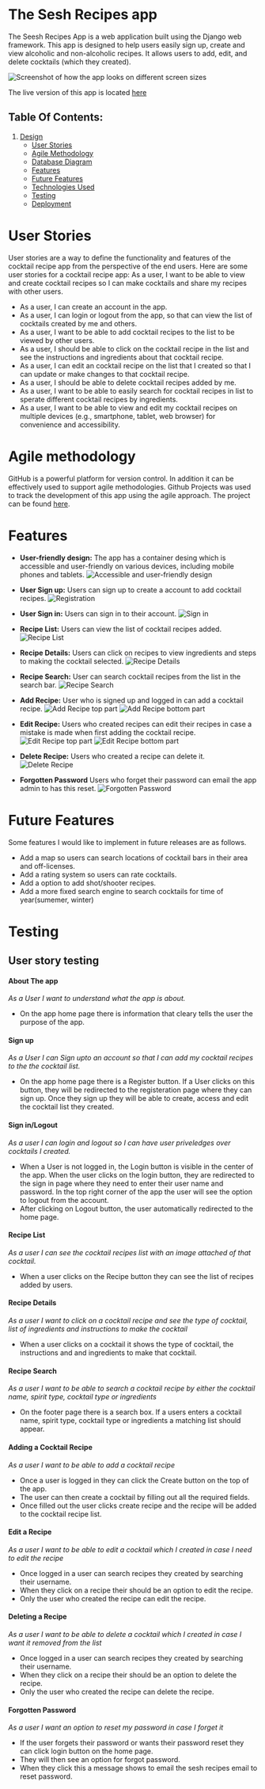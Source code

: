 # The Sesh Recipes app

The Seesh Recipes App is a web application built using the Django web framework. This app is designed to help users easily sign up, create and view alcoholic and non-alcoholic recipes. It allows users to add, edit, and delete cocktails (which they created).

![Screenshot of how the app looks on different screen sizes](docs/images/multi_screen.PNG)

The live version of this app is located [here](https://sesh-recipes-d4bfd3561a5d.herokuapp.com/)

## Table Of Contents:
1. [Design](#design)
    * [User Stories](#user-stories)
    * [Agile Methodology](#agile-methodology)
    * [Database Diagram](#database-diagram)
    * [Features](#features)
    * [Future Features](#future-features)
    * [Technologies Used](#technologies-used)
    * [Testing](#testing)
    * [Deployment](#deployment)

# User Stories
User stories are a way to define the functionality and features of the cocktail recipe app from the perspective of the end users. Here are some user stories for a cocktail recipe app:
As a user, I want to be able to view and create cocktail recipes so I can make cocktails and share my recipes with other users.

- As a user, I can create an account in the app.
- As a user, I can login or logout from the app, so that can view the list of cocktails created by me and others.
- As a user, I want to be able to add cocktail recipes to the list to be viewed by other users.
- As a user, I should be able to click on the cocktail recipe in the list and see the instructions and ingredients about that cocktail recipe.
- As a user, I can edit an cocktail recipe on the list that I created so that I can update or make changes to that cocktail recipe.
- As a user, I should be able to delete cocktail recipes added by me.
- As a user, I want to be able to easily search for cocktail recipes in list to sperate different cocktail recipes by ingredients.
- As a user, I want to be able to view and edit my cocktail recipes on multiple devices (e.g., smartphone, tablet, web browser) for convenience and accessibility.    


# Agile methodology

GitHub is a powerful platform for version control. In addition it can be effectively used to support agile methodologies. Github Projects was used to track the development of this app using the agile approach. The project can be found [here](https://github.com/users/Paulmayock/projects/1).

# Features

- **User-friendly design:** The app has a container desing which is accessible and user-friendly on various devices, including mobile phones and tablets.
![Accessible and user-friendly design](docs/images/Home_screen.PNG) 

- **User Sign up:** Users can sign up to create a account to add cocktail recipes.
![Registration](docs/images/Sign_up.PNG) 

- **User Sign in:** Users can sign in to their account.
![Sign in](docs/images/Sign_In.PNG)

- **Recipe List:** Users can view the list of cocktail recipes added.
![Recipe List](docs/images/recipes.PNG) 

- **Recipe Details:** Users can click on recipes to view ingredients and steps to making the cocktail selected.
![Recipe Details](docs/images/recipe_details.PNG) 

- **Recipe Search:** User can search cocktail recipes from the list in the search bar. 
![Recipe Search](docs/images/recipe_search.PNG) 

- **Add Recipe:** User who is signed up and logged in can add a cocktail recipe.
![Add Recipe top part](docs/images/add_recipe_top.PNG)
![Add Recipe bottom part](docs/images/add_recipe_bottom.PNG)

- **Edit Recipe:** Users who created recipes can edit their recipes in case a mistake is made when first adding the cocktail recipe. 
![Edit Recipe top part](docs/images/edit_recipe_top.PNG) 
![Edit Recipe bottom part](docs/images/edit_recipe_bottom.PNG)

- **Delete Recipe:** Users who created a recipe can delete it.
![Delete Recipe](docs/images/delete_recipe.PNG) 

- **Forgotten Password** Users who forget their password can email the app admin to has this reset.
![Forgotten Password](docs/images/forgotten_password.png)

# Future Features

Some features I would like to implement in future releases are as follows.
- Add a map so users can search locations of cocktail bars in their area and off-licenses.
- Add a rating system so users can rate cocktails.
- Add a option to add shot/shooter recipes.
- Add a more fixed search engine to search cocktails for time of year(sumemer, winter)

# Testing 

## User story testing
#### About The app 
*As a User I want to understand what the app is about.*
- On the app home page there is information that cleary tells the user the purpose of the app.

#### Sign up
*As a User I can Sign upto an account so that I can add my cocktail recipes to the the cocktail list.*
- On the app home page there is a Register button.  If a User clicks on this button, they will be redirected to the registeration page where they can sign up. Once they sign 
  up they will be able to create, access and edit the cocktail list they created.

#### Sign in/Logout
*As a user I can login and logout so I can have user priveledges over cocktails I created.*
- When a User is not logged in, the Login button is visible in the center of the app. When the user clicks on the login button, they are redirected to the sign in page where 
  they need to enter their user name and password. In the top right corner of the app the user will see the option to logout from the account.
- After clicking on Logout button, the user automatically redirected to the home page.

#### Recipe List
*As a user I can see the cocktail recipes list with an image attached of that cocktail.*
- When a user clicks on the Recipe button they can see the list of recipes added by users.

#### Recipe Details
*As a user I want to click on a cocktail recipe and see the type of cocktail, list of ingredients and instructions to make the cocktail*
- When a user clicks on a cocktail it shows the type of cocktail, the instructions and and ingredients to make that cocktail.

#### Recipe Search
*As a user I want to be able to search a cocktail recipe by either the cocktail name, spirit type, cocktail type or ingredients*
- On the footer page there is a search box. If a users enters a cocktail name, spirit type, cocktail type or ingredients
  a matching list should appear.

#### Adding a Cocktail Recipe  
*As a user I want to be able to add a cocktail recipe*
- Once a user is logged in they can click the Create button on the top of the app.
- The user can then create a cocktail by filling out all the required fields.
- Once filled out the user clicks create recipe and the recipe will be added to the cocktail recipe list.

#### Edit a Recipe
*As a user I want to be able to edit a cocktail which I created in case I need to edit the recipe*
- Once logged in a user can search recipes they created by searching their username. 
- When they click on a recipe their should be an option to edit the recipe.
- Only the user who created the recipe can edit the recipe.

#### Deleting a Recipe
*As a user I want to be able to delete a cocktail which I created in case I want it removed from the list*
- Once logged in a user can search recipes they created by searching their username. 
- When they click on a recipe their should be an option to delete the recipe.
- Only the user who created the recipe can delete the recipe.

#### Forgotten Password
*As a user I want an option to reset my password in case I forget it*
- If the user forgets their password or wants their password reset they can click login button on the home page.
- They will then see an option for forgot password.
- When they click this a message shows to email the sesh recipes email to reset password.